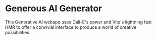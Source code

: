 # Generous AI Generator

This Generative AI webapp uses Dall-E's power and Vite's lightning fast HMR to offer
a convivial interface to produce a world of creative possibilities.